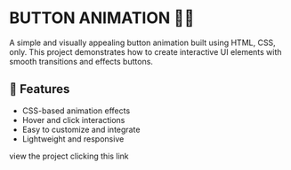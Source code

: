 # BUTTON ANIMATION 🎨✨

A simple and visually appealing button animation built using HTML, CSS, only. This project demonstrates how to create interactive UI elements with smooth transitions and effects buttons.

## 🚀 Features

- CSS-based animation effects
- Hover and click interactions
- Easy to customize and integrate
- Lightweight and responsive

view the project clicking this link 
